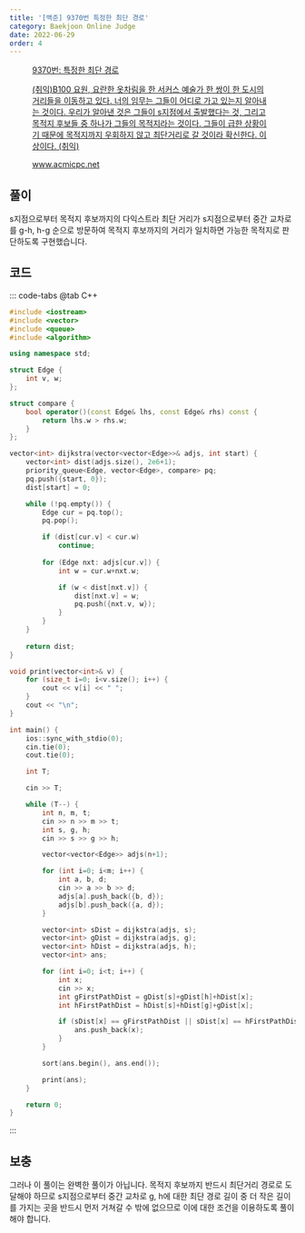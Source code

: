 ```yaml
---
title: '[백준] 9370번 특정한 최단 경로'
category: Baekjoon Online Judge
date: 2022-06-29
order: 4
---
```


<figure class="opengraph"><a href="https://www.acmicpc.net/problem/9370" data-source-url="https://www.acmicpc.net/problem/9370">
<div class="og-image" style="background-image: url('https://drive.google.com/uc?export=view&id=1nCax5mgwtYA82T46I_ntU1afsBBNkrLr');"></div>
<div class="og-text">
<p class="og-title">9370번: 특정한 최단 경로</p>
<p class="og-desc">(취익)B100 요원, 요란한 옷차림을 한 서커스 예술가 한 쌍이 한 도시의 거리들을 이동하고 있다. 너의 임무는 그들이 어디로 가고 있는지 알아내는 것이다. 우리가 알아낸 것은 그들이 s지점에서 출발했다는 것, 그리고 목적지 후보들 중 하나가 그들의 목적지라는 것이다. 그들이 급한 상황이기 때문에 목적지까지 우회하지 않고 최단거리로 갈 것이라 확신한다. 이상이다. (취익)</p>
<p class="og-host">www.acmicpc.net</p></div></a></figure>

## 풀이
s지점으로부터 목적지 후보까지의 다익스트라 최단 거리가 s지점으로부터 중간 교차로를 g-h, h-g 순으로 방문하여 목적지 후보까지의 거리가 일치하면 가능한 목적지로 판단하도록 구현했습니다.

## 코드
::: code-tabs
@tab C++
```cpp
#include <iostream>
#include <vector>
#include <queue>
#include <algorithm>

using namespace std;

struct Edge {
    int v, w;
};

struct compare {
    bool operator()(const Edge& lhs, const Edge& rhs) const {
        return lhs.w > rhs.w;
    }
};

vector<int> dijkstra(vector<vector<Edge>>& adjs, int start) {
    vector<int> dist(adjs.size(), 2e6+1);
    priority_queue<Edge, vector<Edge>, compare> pq;
    pq.push({start, 0});
    dist[start] = 0;

    while (!pq.empty()) {
        Edge cur = pq.top();
        pq.pop();

        if (dist[cur.v] < cur.w)
            continue;
        
        for (Edge nxt: adjs[cur.v]) {
            int w = cur.w+nxt.w;

            if (w < dist[nxt.v]) {
                dist[nxt.v] = w;
                pq.push({nxt.v, w});
            }
        }
    }
    
    return dist;
}

void print(vector<int>& v) {
    for (size_t i=0; i<v.size(); i++) {
        cout << v[i] << " ";
    }
    cout << "\n";
}

int main() {
    ios::sync_with_stdio(0);
    cin.tie(0);
    cout.tie(0);

    int T;

    cin >> T;

    while (T--) {
        int n, m, t;
        cin >> n >> m >> t;
        int s, g, h;
        cin >> s >> g >> h;

        vector<vector<Edge>> adjs(n+1);

        for (int i=0; i<m; i++) {
            int a, b, d;
            cin >> a >> b >> d;
            adjs[a].push_back({b, d});
            adjs[b].push_back({a, d});
        }

        vector<int> sDist = dijkstra(adjs, s);
        vector<int> gDist = dijkstra(adjs, g);
        vector<int> hDist = dijkstra(adjs, h);
        vector<int> ans;

        for (int i=0; i<t; i++) {
            int x;
            cin >> x;
            int gFirstPathDist = gDist[s]+gDist[h]+hDist[x];
            int hFirstPathDist = hDist[s]+hDist[g]+gDist[x];

            if (sDist[x] == gFirstPathDist || sDist[x] == hFirstPathDist) {
                ans.push_back(x);
            }
        }

        sort(ans.begin(), ans.end());

        print(ans);
    }

    return 0;
}
```
:::

## 보충
그러나 이 풀이는 완벽한 풀이가 아닙니다. 목적지 후보까지 반드시 최단거리 경로로 도달해야 하므로 s지점으로부터 중간 교차로 g, h에 대한 최단 경로 길이 중 더 작은 길이를 가지는 곳을 반드시 먼저 거쳐갈 수 밖에 없으므로 이에 대한 조건을 이용하도록 풀이해야 합니다.
